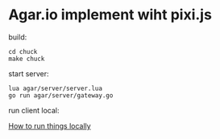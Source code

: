 # Agar.io implement wiht pixi.js


build:

	cd chuck
	make chuck


start server:

	lua agar/server/server.lua
	go run agar/server/gateway.go

run client local:

[How to run things locally](https://github.com/mrdoob/three.js/wiki/How-to-run-things-locally)
